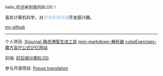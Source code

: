 hello,欢迎来到我的BLOG！

<p>喜欢计算机科学，对<em style="color: #89bcec">前端和编译器</em>开发感兴趣。</p>
<p><a href="https://github.com/Chanyon">my github</a></p>

---

个人项目:
[Xjournal-静态博客生成工具](https://github.com/Chanyon/Xjournal)
[mini-markdown-解析器](https://github.com/Chanyon/minimd-zig)
[cubeExercises-魔方盲拧公式记忆网站](https://github.com/Chanyon/cubeExercises)

前端:
<a href="https://github.com/Chanyon/go\_web\_blog" target="\_blank">前后端分离BLOG</a>

参与开源项目:
[Popup translation](https://github.com/fzdwx/popup-translation)